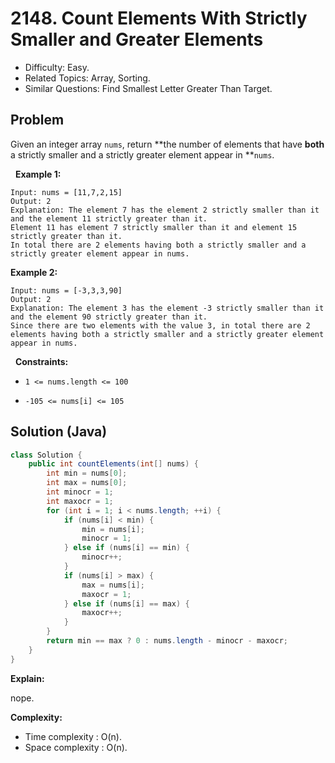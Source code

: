 # 2148. Count Elements With Strictly Smaller and Greater Elements 

- Difficulty: Easy.
- Related Topics: Array, Sorting.
- Similar Questions: Find Smallest Letter Greater Than Target.

## Problem

Given an integer array ```nums```, return **the number of elements that have **both** a strictly smaller and a strictly greater element appear in **```nums```.

 
**Example 1:**

```
Input: nums = [11,7,2,15]
Output: 2
Explanation: The element 7 has the element 2 strictly smaller than it and the element 11 strictly greater than it.
Element 11 has element 7 strictly smaller than it and element 15 strictly greater than it.
In total there are 2 elements having both a strictly smaller and a strictly greater element appear in nums.
```

**Example 2:**

```
Input: nums = [-3,3,3,90]
Output: 2
Explanation: The element 3 has the element -3 strictly smaller than it and the element 90 strictly greater than it.
Since there are two elements with the value 3, in total there are 2 elements having both a strictly smaller and a strictly greater element appear in nums.
```

 
**Constraints:**


	
- ```1 <= nums.length <= 100```
	
- ```-105 <= nums[i] <= 105```



## Solution (Java)

```java
class Solution {
    public int countElements(int[] nums) {
        int min = nums[0];
        int max = nums[0];
        int minocr = 1;
        int maxocr = 1;
        for (int i = 1; i < nums.length; ++i) {
            if (nums[i] < min) {
                min = nums[i];
                minocr = 1;
            } else if (nums[i] == min) {
                minocr++;
            }
            if (nums[i] > max) {
                max = nums[i];
                maxocr = 1;
            } else if (nums[i] == max) {
                maxocr++;
            }
        }
        return min == max ? 0 : nums.length - minocr - maxocr;
    }
}
```

**Explain:**

nope.

**Complexity:**

* Time complexity : O(n).
* Space complexity : O(n).
